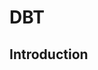 <!-- .slide: class="first-slide" sfeir-level="1" sfeir-techno="dbt" -->

# **DBT**

## **Introduction**
